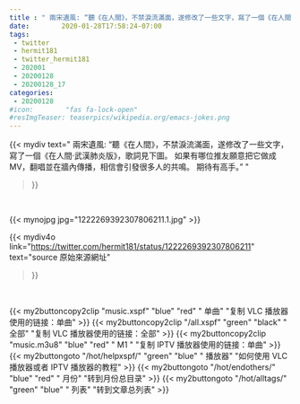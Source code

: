 ```yaml
---
title : " 兩宋遺風: “聽《在人間》，不禁淚流滿面，遂修改了一些文字，寫了一個《在人間·武漢肺炎版》，歌詞見下圖。&#10;&#10;如果有哪位推友願意把它做成MV，翻唱並在牆內傳播，相信會引發很多人的共鳴。&#10;&#10;期待有高手。”  "
date:        2020-01-28T17:58:24-07:00
tags:
 - twitter
 - hermit181
 - twitter_hermit181
 - 202001
 - 20200128
 - 20200128_17
categories:
 - 20200128
#icon:        "fas fa-lock-open"
#resImgTeaser: teaserpics/wikipedia.org/emacs-jokes.png
---
```


{{< mydiv text=" 兩宋遺風: “聽《在人間》，不禁淚流滿面，遂修改了一些文字，寫了一個《在人間·武漢肺炎版》，歌詞見下圖。&#10;&#10;如果有哪位推友願意把它做成MV，翻唱並在牆內傳播，相信會引發很多人的共鳴。&#10;&#10;期待有高手。”  "
>}}
<br>


 {{< mynojpg jpg="1222269392307806211.1.jpg" >}}<br> 



{{< mydiv4o link="https://twitter.com/hermit181/status/1222269392307806211"
text="source 原始來源網址"
>}}


<br>

{{< my2buttoncopy2clip "music.xspf"        "blue"   "red"    " 单曲"  "复制 VLC 播放器使用的链接：单曲" >}} {{< my2buttoncopy2clip "/all.xspf"         "green"  "black"  " 全部"  "复制 VLC 播放器使用的链接：全部" >}} {{< my2buttoncopy2clip "music.m3u8"        "blue"   "red"    " M1 "    "复制 IPTV 播放器使用的链接：单曲" >}} {{< my2buttongoto      "/hot/helpxspf/"    "green"  "blue"   " 播放器" "如何使用 VLC 播放器或者 IPTV 播放器的教程" >}} {{< my2buttongoto      "/hot/endothers/"   "blue"   "red"    " 月份"   "转到月份总目录" >}} {{< my2buttongoto      "/hot/alltags/"     "green"  "blue"   " 列表"   "转到文章总列表" >}} 
